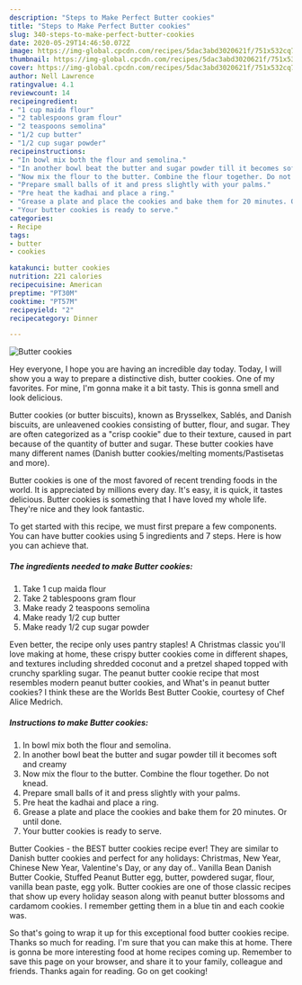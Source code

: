 ```yaml
---
description: "Steps to Make Perfect Butter cookies"
title: "Steps to Make Perfect Butter cookies"
slug: 340-steps-to-make-perfect-butter-cookies
date: 2020-05-29T14:46:50.072Z
image: https://img-global.cpcdn.com/recipes/5dac3abd3020621f/751x532cq70/butter-cookies-recipe-main-photo.jpg
thumbnail: https://img-global.cpcdn.com/recipes/5dac3abd3020621f/751x532cq70/butter-cookies-recipe-main-photo.jpg
cover: https://img-global.cpcdn.com/recipes/5dac3abd3020621f/751x532cq70/butter-cookies-recipe-main-photo.jpg
author: Nell Lawrence
ratingvalue: 4.1
reviewcount: 14
recipeingredient:
- "1 cup maida flour"
- "2 tablespoons gram flour"
- "2 teaspoons semolina"
- "1/2 cup butter"
- "1/2 cup sugar powder"
recipeinstructions:
- "In bowl mix both the flour and semolina."
- "In another bowl beat the butter and sugar powder till it becomes soft and creamy"
- "Now mix the flour to the butter. Combine the flour together. Do not knead."
- "Prepare small balls of it and press slightly with your palms."
- "Pre heat the kadhai and place a ring."
- "Grease a plate and place the cookies and bake them for 20 minutes. Or until done."
- "Your butter cookies is ready to serve."
categories:
- Recipe
tags:
- butter
- cookies

katakunci: butter cookies 
nutrition: 221 calories
recipecuisine: American
preptime: "PT30M"
cooktime: "PT57M"
recipeyield: "2"
recipecategory: Dinner

---
```



![Butter cookies](https://img-global.cpcdn.com/recipes/5dac3abd3020621f/751x532cq70/butter-cookies-recipe-main-photo.jpg)

Hey everyone, I hope you are having an incredible day today. Today, I will show you a way to prepare a distinctive dish, butter cookies. One of my favorites. For mine, I'm gonna make it a bit tasty. This is gonna smell and look delicious.

Butter cookies (or butter biscuits), known as Brysselkex, Sablés, and Danish biscuits, are unleavened cookies consisting of butter, flour, and sugar. They are often categorized as a &#34;crisp cookie&#34; due to their texture, caused in part because of the quantity of butter and sugar. These butter cookies have many different names (Danish butter cookies/melting moments/Pastisetas and more).

Butter cookies is one of the most favored of recent trending foods in the world. It is appreciated by millions every day. It's easy, it is quick, it tastes delicious. Butter cookies is something that I have loved my whole life. They're nice and they look fantastic.


To get started with this recipe, we must first prepare a few components. You can have butter cookies using 5 ingredients and 7 steps. Here is how you can achieve that.

<!--inarticleads1-->

##### The ingredients needed to make Butter cookies:

1. Take 1 cup maida flour
1. Take 2 tablespoons gram flour
1. Make ready 2 teaspoons semolina
1. Make ready 1/2 cup butter
1. Make ready 1/2 cup sugar powder


Even better, the recipe only uses pantry staples! A Christmas classic you&#39;ll love making at home, these crispy butter cookies come in different shapes, and textures including shredded coconut and a pretzel shaped topped with crunchy sparkling sugar. The peanut butter cookie recipe that most resembles modern peanut butter cookies, and What&#39;s in peanut butter cookies? I think these are the Worlds Best Butter Cookie, courtesy of Chef Alice Medrich. 

<!--inarticleads2-->

##### Instructions to make Butter cookies:

1. In bowl mix both the flour and semolina.
1. In another bowl beat the butter and sugar powder till it becomes soft and creamy
1. Now mix the flour to the butter. Combine the flour together. Do not knead.
1. Prepare small balls of it and press slightly with your palms.
1. Pre heat the kadhai and place a ring.
1. Grease a plate and place the cookies and bake them for 20 minutes. Or until done.
1. Your butter cookies is ready to serve.


Butter Cookies - the BEST butter cookies recipe ever! They are similar to Danish butter cookies and perfect for any holidays: Christmas, New Year, Chinese New Year, Valentine&#39;s Day, or any day of.. Vanilla Bean Danish Butter Cookie, Stuffed Peanut Butter egg, butter, powdered sugar, flour, vanilla bean paste, egg yolk. Butter cookies are one of those classic recipes that show up every holiday season along with peanut butter blossoms and cardamom cookies. I remember getting them in a blue tin and each cookie was. 

So that's going to wrap it up for this exceptional food butter cookies recipe. Thanks so much for reading. I'm sure that you can make this at home. There is gonna be more interesting food at home recipes coming up. Remember to save this page on your browser, and share it to your family, colleague and friends. Thanks again for reading. Go on get cooking!
